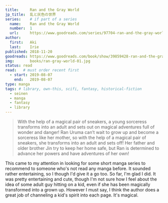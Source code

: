 ```yaml
---
title:     Ran and the Gray World
jp_title:  乱と灰色の世界
series:    # if part of a series
  name:    Ran and the Gray World
  number:  1
  url:     https://www.goodreads.com/series/97704-ran-and-the-gray-world
author: 
  first:   Aki 
  last:    Irie
published: 2018-11-20 
goodreads: https://www.goodreads.com/book/show/39859428-ran-and-the-gray-world-vol-1
img:       books/ran-gray-world-01.jpg
status: read
read:   # must order recent first
  - start: 2019-08-07  
    end:   2019-08-07 
type: manga
tags: # library, own-this, scifi, fantasy, historical-fiction
  - seinen
  - manga
  - fantasy
  - library
---
```


> With the help of a magical pair of sneakers, a young sorceress transforms into an adult and sets out on magical adventures full of wonder and danger! Ran Uruma can’t wait to grow up and become a sorceress like her mother, so with the help of a magical pair of sneakers, she transforms into an adult and sets off! Her father and older brother Jin try to keep her home safe, but Ran is determined to advance her powers and have adventures of her own!

This came to my attention in looking for some short manga series to recommend to someone who's not read any manga before. It sounded rather entertaining, so I though I'd give it a go too. So far, I'm glad I did. It was pretty entertaining and cute, though I'm not sure how I feel about the idea of some adult guy hitting on a kid, even if she has been magically transformed into a grown up. However I must say, I think the author does a great job of channeling a kid's spirit into each page. It's magical.